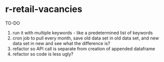 # r-retail-vacancies
TO-DO
1. run it with multiple keywords - like a predetermined list of keywords
2. cron job to pull every month, save old data set in old data set, and new data set in new and see what the difference is?
3. refactor so API call is separate from creation of appended dataframe
4. refactor so code is less ugly?
